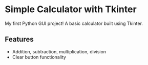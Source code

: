 # Simple Calculator with Tkinter
My first Python GUI project! A basic calculator built using Tkinter.

## Features
- Addition, subtraction, multiplication, division
- Clear button functionality

